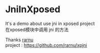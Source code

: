 # JniInXposed

It's a demo about use jni in xposed project  
在xposed模块中调用 jni 的方法

Thanks 
  [rarnu](https://github.com/rarnu)<br/>
  project : https://github.com/rarnu/xpjni
